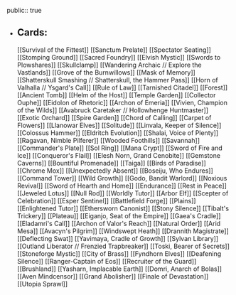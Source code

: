 public:: true
- ## Cards:
	[[Survival of the Fittest]]
	[[Sanctum Prelate]]
	[[Spectator Seating]]
	[[Stomping Ground]]
	[[Sacred Foundry]]
	[[Elvish Mystic]]
	[[Swords to Plowshares]]
	[[Skullclamp]]
	[[Wandering Archaic // Explore the Vastlands]]
	[[Grove of the Burnwillows]]
	[[Mask of Memory]]
	[[Shatterskull Smashing // Shatterskull, the Hammer Pass]]
	[[Horn of Valhalla // Ysgard's Call]]
	[[Rule of Law]]
	[[Tarnished Citadel]]
	[[Forest]]
	[[Ancient Tomb]]
	[[Helm of the Host]]
	[[Temple Garden]]
	[[Collector Ouphe]]
	[[Eidolon of Rhetoric]]
	[[Archon of Emeria]]
	[[Vivien, Champion of the Wilds]]
	[[Avabruck Caretaker // Hollowhenge Huntmaster]]
	[[Exotic Orchard]]
	[[Spire Garden]]
	[[Chord of Calling]]
	[[Carpet of Flowers]]
	[[Llanowar Elves]]
	[[Solitude]]
	[[Linvala, Keeper of Silence]]
	[[Colossus Hammer]]
	[[Eldritch Evolution]]
	[[Shalai, Voice of Plenty]]
	[[Ragavan, Nimble Pilferer]]
	[[Wooded Foothills]]
	[[Savannah]]
	[[Commander's Plate]]
	[[Sol Ring]]
	[[Mana Crypt]]
	[[Sword of Fire and Ice]]
	[[Conqueror's Flail]]
	[[Elesh Norn, Grand Cenobite]]
	[[Gemstone Caverns]]
	[[Bountiful Promenade]]
	[[Taiga]]
	[[Birds of Paradise]]
	[[Chrome Mox]]
	[[Unexpectedly Absent]]
	[[Boseiju, Who Endures]]
	[[Command Tower]]
	[[Wild Growth]]
	[[Godo, Bandit Warlord]]
	[[Noxious Revival]]
	[[Sword of Hearth and Home]]
	[[Endurance]]
	[[Rest in Peace]]
	[[Jeweled Lotus]]
	[[Null Rod]]
	[[Worldly Tutor]]
	[[Arbor Elf]]
	[[Scepter of Celebration]]
	[[Esper Sentinel]]
	[[Battlefield Forge]]
	[[Plains]]
	[[Enlightened Tutor]]
	[[Ethersworn Canonist]]
	[[Stony Silence]]
	[[Tibalt's Trickery]]
	[[Plateau]]
	[[Eiganjo, Seat of the Empire]]
	[[Gaea's Cradle]]
	[[Eladamri's Call]]
	[[Archon of Valor's Reach]]
	[[Natural Order]]
	[[Arid Mesa]]
	[[Avacyn's Pilgrim]]
	[[Windswept Heath]]
	[[Drannith Magistrate]]
	[[Deflecting Swat]]
	[[Yavimaya, Cradle of Growth]]
	[[Sylvan Library]]
	[[Outland Liberator // Frenzied Trapbreaker]]
	[[Toski, Bearer of Secrets]]
	[[Stoneforge Mystic]]
	[[City of Brass]]
	[[Fyndhorn Elves]]
	[[Deafening Silence]]
	[[Ranger-Captain of Eos]]
	[[Recruiter of the Guard]]
	[[Brushland]]
	[[Yasharn, Implacable Earth]]
	[[Domri, Anarch of Bolas]]
	[[Aven Mindcensor]]
	[[Grand Abolisher]]
	[[Finale of Devastation]]
	[[Utopia Sprawl]]
